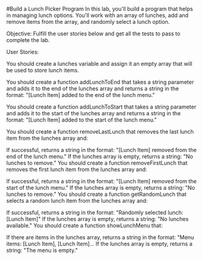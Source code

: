 #Build a Lunch Picker Program
In this lab, you'll build a program that helps in managing lunch options. You'll work with an array of lunches, add and remove items from the array, and randomly select a lunch option.

Objective: Fulfill the user stories below and get all the tests to pass to complete the lab.

User Stories:

You should create a lunches variable and assign it an empty array that will be used to store lunch items.

You should create a function addLunchToEnd that takes a string parameter and adds it to the end of the lunches array and returns a string in the format: "[Lunch Item] added to the end of the lunch menu."

You should create a function addLunchToStart that takes a string parameter and adds it to the start of the lunches array and returns a string in the format: "[Lunch Item] added to the start of the lunch menu."

You should create a function removeLastLunch that removes the last lunch item from the lunches array and:

If successful, returns a string in the format: "[Lunch Item] removed from the end of the lunch menu."
If the lunches array is empty, returns a string: "No lunches to remove."
You should create a function removeFirstLunch that removes the first lunch item from the lunches array and:

If successful, returns a string in the format: "[Lunch Item] removed from the start of the lunch menu."
If the lunches array is empty, returns a string: "No lunches to remove."
You should create a function getRandomLunch that selects a random lunch item from the lunches array and:

If successful, returns a string in the format: "Randomly selected lunch: [Lunch Item]"
If the lunches array is empty, returns a string: "No lunches available."
You should create a function showLunchMenu that:

If there are items in the lunches array, returns a string in the format: "Menu items: [Lunch Item], [Lunch Item]...
If the lunches array is empty, returns a string: "The menu is empty."
